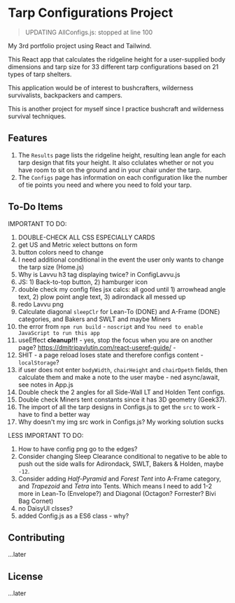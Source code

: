 # Tarp Configurations Project

> UPDATING AllConfigs.js: stopped at line 100

My 3rd portfolio project using React and Tailwind.

This React app that calculates the ridgeline height for a user-supplied body dimensions and tarp size for 33 different tarp configurations based on 21 types of tarp shelters.

This application would be of interest to bushcrafters, wilderness survivalists, backpackers and campers.

This is another project for myself since I practice bushcraft and wilderness survival techniques.

## Features

1. The `Results` page lists the ridgeline height, resulting lean angle for each tarp design that fits your height. It also cclulates whether or not you have room to sit on the ground and in your chair under the tarp.
1. The `Configs` page has information on each configuration like the number of tie points you need and where you need to fold your tarp.
<!-- 1. For the time being I have a `Calcs` page which shows all the calculations for the tarp configurations. I may remove that page if it doesn't make sense to have it. -->

## To-Do Items

IMPORTANT TO DO:

1. DOUBLE-CHECK ALL CSS ESPECIALLY CARDS
1. get US and Metric xelect buttons on form
1. button colors need to change
1. I need additional conditional in the event the user only wants to change the tarp size (Home.js)
1. Why is Lavvu h3 tag displaying twice? in ConfigLavvu.js
1. JS: 1) Back-to-top button, 2) hamburger icon
1. double check my config files jsx calcs: all good until 1) arrowhead angle text, 2) plow point angle text, 3) adirondack all messed up
1. redo Lavvu png
1. Calculate diagonal `sleepClr` for Lean-To (DONE) and A-Frame (DONE) categories, and Bakers and SWLT and maybe Miners
1. the error from `npm run build` - `noscript` and `You need to enable JavaScript to run this app`
1. useEffect **cleanup!!!** - yes, stop the focus when you are on another page? https://dmitripavlutin.com/react-useref-guide/ -
1. SHIT - a page reload loses state and therefore configs content - `localStorage`?
1. if user does not enter `bodyWidth`, `chairHeight` and `chairDpeth` fields, then calculate them and make a note to the user maybe - ned async/await, see notes in App.js
1. Double check the 2 angles for all Side-Wall LT and Holden Tent configs.
1. Double check Miners tent constants since it has 3D geometry (Geek37).
1. The import of all the tarp designs in Configs.js to get the `src` to work - have to find a better way
1. Why doesn't my img src work in Configs.js? My working solution sucks

LESS IMPORTANT TO DO:

1. How to have config png go to the edges?
1. Consider changing Sleep Clearance conditional to negative to be able to push out the side walls for Adirondack, SWLT, Bakers & Holden, maybe `-12`.
1. Consider adding _Half-Pyramid_ and _Forest Tent_ into A-Frame category, and _Trapezoid_ and _Tetra_ into Tents. Which means I need to add 1-2 more in Lean-To (Envelope?) and Diagonal (Octagon? Forrester? Bivi Bag Cornet)
1. no DaisyUI clsses?
1. added Config.js as a ES6 class - why?

## Contributing

...later

## License

...later
